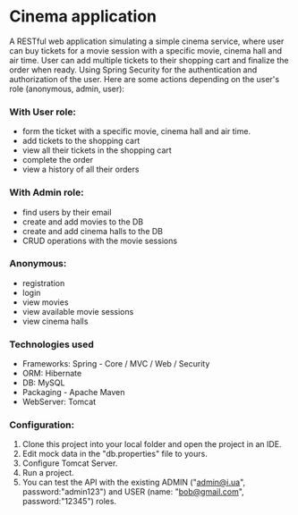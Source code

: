# Cinema application
A RESTful web application simulating a simple cinema service, where user can buy tickets for a movie session with a specific movie, cinema hall and air time. User can add multiple tickets to their shopping cart and finalize the order when ready. Using Spring Security for the authentication and authorization of the user. Here are some actions depending on the user's role (anonymous, admin, user):

### With User role:
* form the ticket with a specific movie, cinema hall and air time.
* add tickets to the shopping cart
* view all their tickets in the shopping cart
* complete the order
* view a history of all their orders
### With Admin role:
* find users by their email 
* create and add movies to the DB
* create and add cinema halls to the DB
* CRUD operations with the movie sessions
### Anonymous:
* registration
* login
* view movies
* view available movie sessions
* view cinema halls
### Technologies used
* Frameworks: Spring - Core / MVC / Web / Security
* ORM: Hibernate
* DB: MySQL
* Packaging - Apache Maven
* WebServer: Tomcat

### Configuration:
1. Clone this project into your local folder and open the project in an IDE.
2. Edit mock data in the "db.properties" file to yours.
3. Configure Tomcat Server.
4. Run a project.
5. You can test the API with the existing ADMIN ("admin@i.ua", password:"admin123") and USER (name: "bob@gmail.com", password:"12345") roles.
